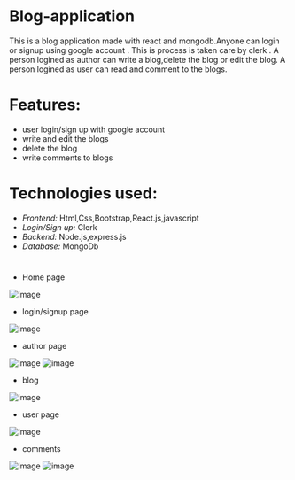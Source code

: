 # Blog-application
This is a blog application made with react and mongodb.Anyone can login or signup using google account . This is process is taken care by clerk . A person logined as author can write a blog,delete the blog or edit the blog. A person logined as user can read and comment to the blogs.
# Features:
- user login/sign up with google account
- write and edit the blogs
- delete the blog
- write comments to blogs
# Technologies used:
- _Frontend:_ Html,Css,Bootstrap,React.js,javascript
- _Login/Sign up:_ Clerk
- _Backend:_ Node.js,express.js
- _Database:_ MongoDb
#
- Home page
  
![image](https://github.com/user-attachments/assets/4234c8f2-3a8f-4dad-bab7-e17a6d8bb47d)

- login/signup page
  
![image](https://github.com/user-attachments/assets/d33a5750-0e43-4e2e-8ee3-e634be379473)

- author page
  
![image](https://github.com/user-attachments/assets/c9a1b9a8-434f-453e-8af7-fc9a46a312ef)
![image](https://github.com/user-attachments/assets/ab18691d-8178-4af4-b53a-1a2972e24a8a)

- blog
  
![image](https://github.com/user-attachments/assets/0b79ee8b-d5b8-418b-924d-46f9f07f87cd)

- user page
  
![image](https://github.com/user-attachments/assets/9623cf9d-ca91-449b-ba47-085be70a59fc)

- comments
  
![image](https://github.com/user-attachments/assets/e8f77d45-a84a-48a7-b62e-555da5491795)
![image](https://github.com/user-attachments/assets/19a018b5-439e-40d2-becc-ac8c555a0e9b)

